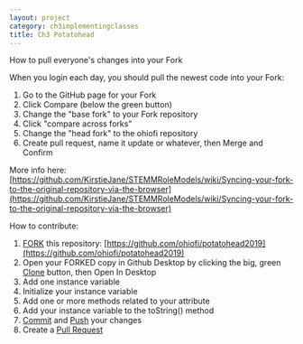 ```yaml
---
layout: project
category: ch3implementingclasses
title: Ch3 Potatohead
---
```

How to pull everyone's changes into your Fork

When you login each day, you should pull the newest code into your Fork:
  1.  Go to the GitHub page for your Fork
  1.  Click Compare (below the green button)
  1.  Change the "base fork" to your Fork repository
  1.  Click "compare across forks"
  1.  Change the "head fork" to the ohiofi repository
  1.  Create pull request, name it update or whatever, then Merge and Confirm

More info here: [https://github.com/KirstieJane/STEMMRoleModels/wiki/Syncing-your-fork-to-the-original-repository-via-the-browser](https://github.com/KirstieJane/STEMMRoleModels/wiki/Syncing-your-fork-to-the-original-repository-via-the-browser)

How to contribute:

  1.  [FORK](https://help.github.com/articles/github-glossary/#fork) this repository: [https://github.com/ohiofi/potatohead2019](https://github.com/ohiofi/potatohead2019)
  1.  Open your FORKED copy in Github Desktop by clicking the big, green [Clone](https://help.github.com/articles/github-glossary/#clone) button, then Open In Desktop
  1.  Add one instance variable
  1.  Initialize your instance variable
  1.  Add one or more methods related to your attribute
  1.  Add your instance variable to the toString() method
  1.  [Commit](https://help.github.com/articles/github-glossary/#commit) and [Push](https://help.github.com/articles/github-glossary/#push) your changes
  1.  Create a [Pull Request](https://help.github.com/en/articles/about-pull-requests)
